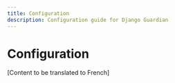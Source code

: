 ```yaml
---
title: Configuration
description: Configuration guide for Django Guardian
---
```


# Configuration

[Content to be translated to French]

<!-- This page content will be translated from the main English configuration.md -->
